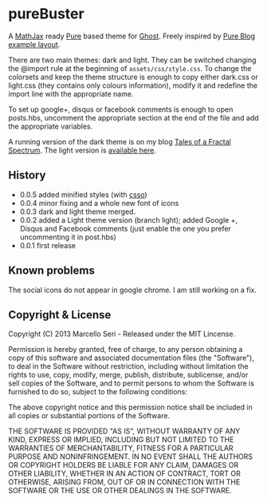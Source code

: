 # pureBuster

A [MathJax](http://www.mathjax.org) ready [Pure](http://purecss.io) based theme for [Ghost](http://github.com/tryghost/ghost/).
Freely inspired by [Pure Blog example layout](http://purecss.io/layouts/).

There are two main themes: dark and light. They can be switched changing the @import rule at the beginning of `assets/css/style.css`.
To change the colorsets and keep the theme structure is enough to copy either dark.css or light.css (they contains only colours information), modify it and redefine the import line with the appropriate name.

To set up google+, disqus or facebook comments is enough to open posts.hbs, uncomment the appropriate section at the end of the file and add the appropriate variables.

A running version of the dark theme is on my blog [Tales of a Fractal Spectrum](http://ghost.mseri.me). The light version is [available here](http://amazon.mseri.me).

## History

- 0.0.5 added minified styles (with [csso](http://css.github.io/csso/)) 
- 0.0.4 minor fixing and a whole new font of icons
- 0.0.3 dark and light theme merged. 
- 0.0.2 added a Light theme version (branch light); added Google +, Disqus and Facebook comments (just enable the one you prefer uncommenting it in post.hbs)
- 0.0.1 first release

## Known problems

The social icons do not appear in google chrome. I am still working on a fix.

## Copyright & License

Copyright (C) 2013 Marcello Seri - Released under the MIT Lincense.

Permission is hereby granted, free of charge, to any person obtaining a copy of this software and associated documentation files (the "Software"), to deal in the Software without restriction, including without limitation the rights to use, copy, modify, merge, publish, distribute, sublicense, and/or sell copies of the Software, and to permit persons to whom the Software is furnished to do so, subject to the following conditions:

The above copyright notice and this permission notice shall be included in all copies or substantial portions of the Software.

THE SOFTWARE IS PROVIDED "AS IS", WITHOUT WARRANTY OF ANY KIND, EXPRESS OR IMPLIED, INCLUDING BUT NOT LIMITED TO THE WARRANTIES OF MERCHANTABILITY, FITNESS FOR A PARTICULAR PURPOSE AND
NONINFRINGEMENT. IN NO EVENT SHALL THE AUTHORS OR COPYRIGHT HOLDERS BE LIABLE FOR ANY CLAIM, DAMAGES OR OTHER LIABILITY, WHETHER IN AN ACTION OF CONTRACT, TORT OR OTHERWISE, ARISING FROM, OUT OF OR IN CONNECTION WITH THE SOFTWARE OR THE USE OR OTHER DEALINGS IN THE SOFTWARE.
